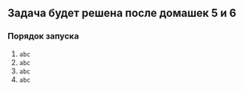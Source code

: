 ## Задача будет решена после домашек 5 и 6

### Порядок запуска

1. `abc`
1. `abc`
1. `abc`
1. `abc`